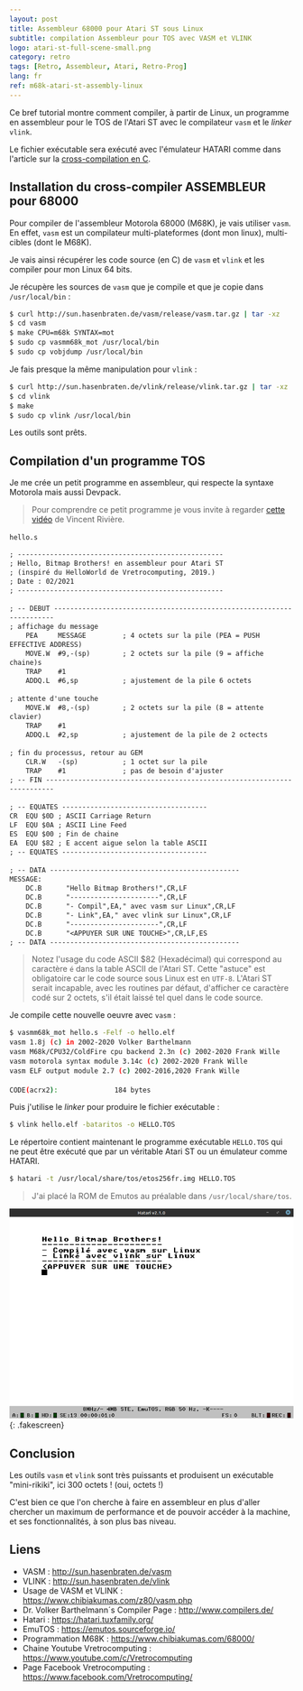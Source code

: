 ```yaml
---
layout: post
title: Assembleur 68000 pour Atari ST sous Linux
subtitle: compilation Assembleur pour TOS avec VASM et VLINK
logo: atari-st-full-scene-small.png
category: retro
tags: [Retro, Assembleur, Atari, Retro-Prog]
lang: fr
ref: m68k-atari-st-assembly-linux
---
```


<div class="intro" markdown='1'>

Ce bref tutorial montre comment compiler, à partir de Linux, un programme en assembleur pour le TOS de l'Atari ST
avec le compilateur `vasm` et le *linker* `vlink`.

Le fichier exécutable sera exécuté avec l'émulateur HATARI comme dans l'article sur la [cross-compilation 
en C](/m68k-cross-compiling/).
</div>
<!--excerpt-->


## Installation du cross-compiler ASSEMBLEUR pour 68000 

Pour compiler de l'assembleur Motorola 68000 (M68K), je vais utiliser `vasm`.
En effet, `vasm` est un compilateur multi-plateformes (dont mon linux), multi-cibles (dont le M68K).

Je vais ainsi récupérer les code source (en C) de `vasm` et `vlink` et les compiler pour mon Linux 64 bits.

Je récupère les sources de `vasm` que je compile et que je copie dans `/usr/local/bin` :

```bash
$ curl http://sun.hasenbraten.de/vasm/release/vasm.tar.gz | tar -xz
$ cd vasm
$ make CPU=m68k SYNTAX=mot
$ sudo cp vasmm68k_mot /usr/local/bin
$ sudo cp vobjdump /usr/local/bin
```

Je fais presque la même manipulation pour `vlink` :

```bash
$ curl http://sun.hasenbraten.de/vlink/release/vlink.tar.gz | tar -xz
$ cd vlink
$ make
$ sudo cp vlink /usr/local/bin
```

Les outils sont prêts.

## Compilation d'un programme TOS

Je me crée un petit programme en assembleur, qui respecte la syntaxe Motorola mais aussi Devpack.

> Pour comprendre ce petit programme je vous invite à regarder [cette vidéo](https://www.youtube.com/watch?v=w9G-DidbTeU) de Vincent Rivière.

`hello.s`
```
; ---------------------------------------------------
; Hello, Bitmap Brothers! en assembleur pour Atari ST 
; (inspiré du HelloWorld de Vretrocomputing, 2019.)
; Date : 02/2021
; ---------------------------------------------------

; -- DEBUT ----------------------------------------------------------------------
; affichage du message
	PEA     MESSAGE	        ; 4 octets sur la pile (PEA = PUSH EFFECTIVE ADDRESS)
	MOVE.W	#9,-(sp)		; 2 octets sur la pile (9 = affiche chaine)s
	TRAP	#1
	ADDQ.L	#6,sp			; ajustement de la pile 6 octets

; attente d'une touche
	MOVE.W	#8,-(sp)		; 2 octets sur la pile (8 = attente clavier)
	TRAP	#1
	ADDQ.L	#2,sp			; ajustement de la pile de 2 octects

; fin du processus, retour au GEM
	CLR.W   -(sp)			; 1 octet sur la pile
	TRAP    #1				; pas de besoin d'ajuster
; -- FIN ------------------------------------------------------------------------

; -- EQUATES ------------------------------------
CR	EQU	$0D	; ASCII Carriage Return
LF	EQU	$0A	; ASCII Line Feed
ES	EQU	$00	; Fin de chaine 
EA	EQU	$82 ; E accent aigue selon la table ASCII
; -- EQUATES ------------------------------------

; -- DATA -----------------------------------------------
MESSAGE:
	DC.B	  "Hello Bitmap Brothers!",CR,LF
	DC.B	  "----------------------",CR,LF
	DC.B      "- Compil",EA," avec vasm sur Linux",CR,LF
	DC.B      "- Link",EA," avec vlink sur Linux",CR,LF
	DC.B	  "----------------------",CR,LF
	DC.B	  "<APPUYER SUR UNE TOUCHE>",CR,LF,ES
; -- DATA -----------------------------------------------
```

> Notez l'usage du code ASCII $82 (Hexadécimal) qui correspond au caractère `é` dans la table ASCII
> de l'Atari ST. Cette "astuce" est obligatoire car le code source sous Linux est en `UTF-8`.
> L'Atari ST serait incapable, avec les routines par défaut, d'afficher ce caractère codé sur 2 octets,
> s'il était laissé tel quel dans le code source.

Je compile cette nouvelle oeuvre avec `vasm` :

```bash
$ vasmm68k_mot hello.s -Felf -o hello.elf
vasm 1.8j (c) in 2002-2020 Volker Barthelmann
vasm M68k/CPU32/ColdFire cpu backend 2.3n (c) 2002-2020 Frank Wille
vasm motorola syntax module 3.14c (c) 2002-2020 Frank Wille
vasm ELF output module 2.7 (c) 2002-2016,2020 Frank Wille

CODE(acrx2):	          184 bytes
```

Puis j'utilise le *linker* pour produire le fichier exécutable :

```bash
$ vlink hello.elf -bataritos -o HELLO.TOS
```

Le répertoire contient maintenant le programme exécutable `HELLO.TOS` qui ne peut être
exécuté que par un véritable Atari ST ou un émulateur comme HATARI.

```bash
$ hatari -t /usr/local/share/tos/etos256fr.img HELLO.TOS
```
> J'ai placé la ROM de Emutos au préalable dans `/usr/local/share/tos`.

![TOS Result](/images/m68k-atari-st-assembly-linux/tos-result.png){: .fakescreen}

## Conclusion

Les outils `vasm` et `vlink` sont très puissants et produisent un exécutable "mini-rikiki", ici 300 octets ! (oui, octets !)

C'est bien ce que l'on cherche à faire en assembleur en plus d'aller chercher un maximum de performance et de pouvoir
accéder à la machine, et ses fonctionnalités, à son plus bas niveau.

## Liens

- VASM : <http://sun.hasenbraten.de/vasm>
- VLINK : <http://sun.hasenbraten.de/vlink>
- Usage de VASM et VLINK : <https://www.chibiakumas.com/z80/vasm.php>
- Dr. Volker Barthelmann´s Compiler Page : <http://www.compilers.de/>
- Hatari : <https://hatari.tuxfamily.org/>
- EmuTOS : <https://emutos.sourceforge.io/>
- Programmation M68K : <https://www.chibiakumas.com/68000/>
- Chaine Youtube Vretrocomputing : <https://www.youtube.com/c/Vretrocomputing>
- Page Facebook Vretrocomputing : <https://www.facebook.com/Vretrocomputing/>
